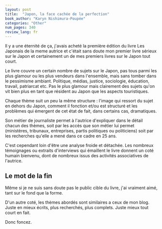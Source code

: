 ```yaml
---
layout: post
title:  "Japon, la face cachée de la perfection"
book_author: "Karyn Nishimura-Poupée"
categories: "Other"
num_pages: 340
review_lang: fr
---
```


Il y a une éternité de ça, j'avais acheté la première édition du livre Les Japonais de la meme autrice et c'était sans doute mon premier livre sérieux sur le Japon et certainement un de mes premiers livres sur le Japon tout court.

Le livre couvre un certain nombre de sujets sur le Japon, pas tous parmi les plus glamour ou les plus vendeurs dans l'ensemble, mais sans tomber dans le pessimisme ambiant. Politique, médias, justice, sociologie, éducation, travail, patriarcat etc. Pas le plus glamour mais clairement des sujets qu'on vit bien plus en tant que résident au Japon que les aspects touristiques.

Chaque thème suit un peu la même structure : l'image qui ressort du sujet en dehors du Japon, comment il fonction et/ou est structuré et les problèmes qui émergent de cet état de fait, dans certains cas, dramatiques.

Son métier de journaliste permet à l'autrice d'expliquer dans le détail chacun des thèmes, soit par les accès que son métier lui permet (ministères, tribunaux, entreprises, partis politiques ou politiciens) soit par les recherches qu'elle a mené dans ce cadre en 25 ans.

C'est cependant loin d'être une analyse froide et détachée. Les nombreux témoignages ou extraits d'interviews qui émaillent le livre donnent un coté humain bienvenu, dont de nombreux issus des activités associatives de l'autrice.

## Le mot de la fin

Même si je ne suis sans doute pas le public cible du livre, j'ai vraiment aimé, tant sur le fond que la forme.

D'un autre coté, les thèmes abordés sont similaires a ceux de mon blog. Juste en mieux écrits, plus recherchés, plus complets. Juste mieux tout court en fait.

Donc foncez.